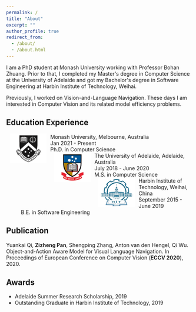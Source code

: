 ```yaml
---
permalink: /
title: "About"
excerpt: ""
author_profile: true
redirect_from: 
  - /about/
  - /about.html
---
```


I am a PhD student at Monash University working with Professor Bohan Zhuang. Prior to that, I completed my Master's degree in Computer Science at the University of Adelaide and got my Bachelor's degree in Software Engineering at Harbin Institute of Technology, Weihai. 

Previously, I worked on Vision-and-Language Navigation. These days I am interested in Computer Vision and its related model efficiency problems. 


## Education Experience

<dl>
  <dt>
  <img align="left" width="100" hspace="10" src="../images/monash_logo.png">
  </dt>
  <dt> Monash University, Melbourne, Australia</dt>
  <dd>Jan 2021 - Present </dd>
  <dd>Ph.D. in Computer Science</dd>
  <dt>
  <dt>
  <img align="left" width="100" hspace="10" src="../images/uofa_logo.png">
  </dt>
  <dt> The University of Adelaide, Adelaide, Australia</dt>
  <dd>July 2018 - June 2020</dd>
  <dd>M.S. in Computer Science</dd>
  <dt>
  <img align="left" width="100" hspace="10" src="../images/hit_logo.png">
  </dt>
  <dt> Harbin Institute of Technology, Weihai, China</dt>
  <dd>September 2015 - June 2019</dd>
  <dd>B.E. in Software Engineering</dd>
</dl>



## Publication

Yuankai Qi, **Zizheng Pan**, Shengping Zhang, Anton van den Hengel, Qi Wu. Object-and-Action Aware Model for Visual Language Navigation. In Proceedings of European Conference on Computer Vision (**ECCV 2020**), 2020.

## Awards

- Adelaide Summer Research Scholarship, 2019
- Outstanding Graduate in Harbin Institute of Technology, 2019


